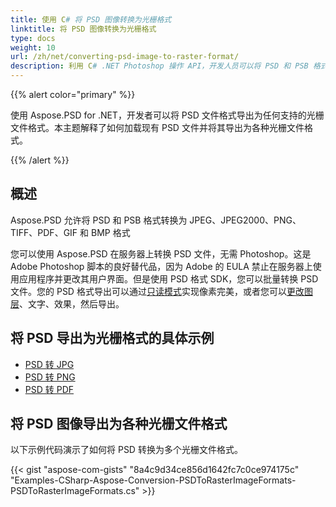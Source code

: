 ```yaml
---
title: 使用 C# 将 PSD 图像转换为光栅格式
linktitle: 将 PSD 图像转换为光栅格式
type: docs
weight: 10
url: /zh/net/converting-psd-image-to-raster-format/
description: 利用 C# .NET Photoshop 操作 API，开发人员可以将 PSD 和 PSB 格式导出为 JPEG、JPEG2000、PNG、TIFF、PDF、GIF 和 BMP 格式。
---
```


{{% alert color="primary" %}} 

使用 Aspose.PSD for .NET，开发者可以将 PSD 文件格式导出为任何支持的光栅文件格式。本主题解释了如何加载现有 PSD 文件并将其导出为各种光栅文件格式。

{{% /alert %}} 
## **概述**
Aspose.PSD 允许将 PSD 和 PSB 格式转换为 JPEG、JPEG2000、PNG、TIFF、PDF、GIF 和 BMP 格式

您可以使用 Aspose.PSD 在服务器上转换 PSD 文件，无需 Photoshop。这是 Adobe Photoshop 脚本的良好替代品，因为 Adobe 的 EULA 禁止在服务器上使用应用程序并更改其用户界面。但是使用 PSD 格式 SDK，您可以批量转换 PSD 文件。您的 PSD 格式导出可以通过[只读模式](https://reference.aspose.com/psd/net/aspose.psd.imageloadoptions/psdloadoptions/properties/readonlymode)实现像素完美，或者您可以[更改图层](/zh/psd/net/manipulating-adobe-photoshop-formats/)、文字、效果，然后导出。
## **将 PSD 导出为光栅格式的具体示例**
- [PSD 转 JPG](/zh/psd/net/psd-to-jpg/)
- [PSD 转 PNG](/zh/psd/net/psd-to-png/)
- [PSD 转 PDF](/zh/psd/net/psd-to-pdf/)
## **将 PSD 图像导出为各种光栅文件格式**
以下示例代码演示了如何将 PSD 转换为多个光栅文件格式。


{{< gist "aspose-com-gists" "8a4c9d34ce856d1642fc7c0ce974175c" "Examples-CSharp-Aspose-Conversion-PSDToRasterImageFormats-PSDToRasterImageFormats.cs" >}}
